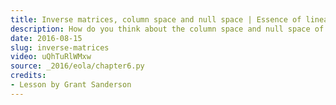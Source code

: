 ```yaml
---
title: Inverse matrices, column space and null space | Essence of linear algebra, chapter 7
description: How do you think about the column space and null space of a matrix visually?  How do you think about the inverse of a matrix?
date: 2016-08-15
slug: inverse-matrices
video: uQhTuRlWMxw
source: _2016/eola/chapter6.py
credits:
- Lesson by Grant Sanderson
---
```

